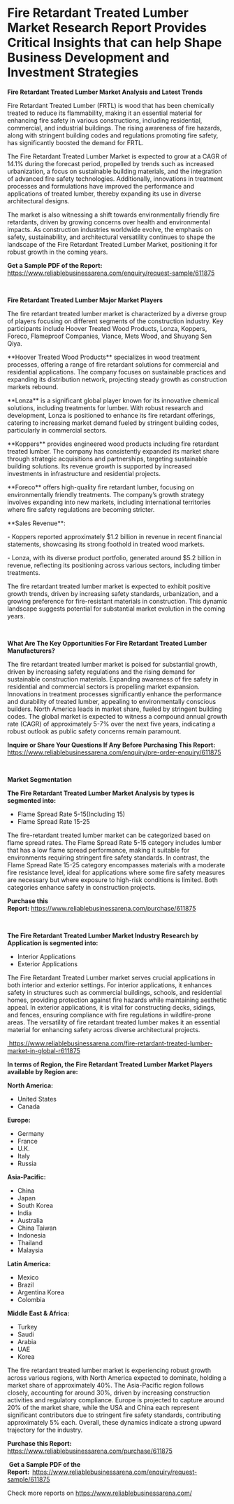 <p><h1>Fire Retardant Treated Lumber Market Research Report Provides Critical Insights that can help Shape Business Development and Investment Strategies</h1></p><p><strong>Fire Retardant Treated Lumber Market Analysis and Latest Trends</strong></p>
<p><p>Fire Retardant Treated Lumber (FRTL) is wood that has been chemically treated to reduce its flammability, making it an essential material for enhancing fire safety in various constructions, including residential, commercial, and industrial buildings. The rising awareness of fire hazards, along with stringent building codes and regulations promoting fire safety, has significantly boosted the demand for FRTL. </p><p>The Fire Retardant Treated Lumber Market is expected to grow at a CAGR of 14.1% during the forecast period, propelled by trends such as increased urbanization, a focus on sustainable building materials, and the integration of advanced fire safety technologies. Additionally, innovations in treatment processes and formulations have improved the performance and applications of treated lumber, thereby expanding its use in diverse architectural designs. </p><p>The market is also witnessing a shift towards environmentally friendly fire retardants, driven by growing concerns over health and environmental impacts. As construction industries worldwide evolve, the emphasis on safety, sustainability, and architectural versatility continues to shape the landscape of the Fire Retardant Treated Lumber Market, positioning it for robust growth in the coming years.</p></p>
<p><strong>Get a Sample PDF of the Report:&nbsp;</strong> <a href="https://www.reliablebusinessarena.com/enquiry/request-sample/611875?utm_campaign=2138&utm_medium=2&utm_source=Github&utm_content=ia&utm_term=23032025&utm_id=fire-retardant-treated-lumber">https://www.reliablebusinessarena.com/enquiry/request-sample/611875</a></p>
<p>&nbsp;</p>
<p><strong>Fire Retardant Treated Lumber Major Market Players</strong></p>
<p><p>The fire retardant treated lumber market is characterized by a diverse group of players focusing on different segments of the construction industry. Key participants include Hoover Treated Wood Products, Lonza, Koppers, Foreco, Flameproof Companies, Viance, Mets Wood, and Shuyang Sen Qiya. </p><p>**Hoover Treated Wood Products** specializes in wood treatment processes, offering a range of fire retardant solutions for commercial and residential applications. The company focuses on sustainable practices and expanding its distribution network, projecting steady growth as construction markets rebound.</p><p>**Lonza** is a significant global player known for its innovative chemical solutions, including treatments for lumber. With robust research and development, Lonza is positioned to enhance its fire retardant offerings, catering to increasing market demand fueled by stringent building codes, particularly in commercial sectors.</p><p>**Koppers** provides engineered wood products including fire retardant treated lumber. The company has consistently expanded its market share through strategic acquisitions and partnerships, targeting sustainable building solutions. Its revenue growth is supported by increased investments in infrastructure and residential projects.</p><p>**Foreco** offers high-quality fire retardant lumber, focusing on environmentally friendly treatments. The company’s growth strategy involves expanding into new markets, including international territories where fire safety regulations are becoming stricter.</p><p>**Sales Revenue**: </p><p>- Koppers reported approximately $1.2 billion in revenue in recent financial statements, showcasing its strong foothold in treated wood markets.</p><p>- Lonza, with its diverse product portfolio, generated around $5.2 billion in revenue, reflecting its positioning across various sectors, including timber treatments.</p><p>The fire retardant treated lumber market is expected to exhibit positive growth trends, driven by increasing safety standards, urbanization, and a growing preference for fire-resistant materials in construction. This dynamic landscape suggests potential for substantial market evolution in the coming years.</p></p>
<p>&nbsp;</p>
<p><strong>What Are The Key Opportunities For Fire Retardant Treated Lumber Manufacturers?</strong></p>
<p><p>The fire retardant treated lumber market is poised for substantial growth, driven by increasing safety regulations and the rising demand for sustainable construction materials. Expanding awareness of fire safety in residential and commercial sectors is propelling market expansion. Innovations in treatment processes significantly enhance the performance and durability of treated lumber, appealing to environmentally conscious builders. North America leads in market share, fueled by stringent building codes. The global market is expected to witness a compound annual growth rate (CAGR) of approximately 5-7% over the next five years, indicating a robust outlook as public safety concerns remain paramount.</p></p>
<p><strong>Inquire or Share Your Questions If Any Before Purchasing This Report:</strong> <a href="https://www.reliablebusinessarena.com/enquiry/pre-order-enquiry/611875?utm_campaign=2138&utm_medium=2&utm_source=Github&utm_content=ia&utm_term=23032025&utm_id=fire-retardant-treated-lumber">https://www.reliablebusinessarena.com/enquiry/pre-order-enquiry/611875</a></p>
<p>&nbsp;</p>
<p><strong>Market Segmentation</strong></p>
<p><strong>The Fire Retardant Treated Lumber Market Analysis by types is segmented into:</strong></p>
<p><ul><li>Flame Spread Rate 5-15(Including 15)</li><li>Flame Spread Rate 15-25</li></ul></p>
<p><p>The fire-retardant treated lumber market can be categorized based on flame spread rates. The Flame Spread Rate 5-15 category includes lumber that has a low flame spread performance, making it suitable for environments requiring stringent fire safety standards. In contrast, the Flame Spread Rate 15-25 category encompasses materials with a moderate fire resistance level, ideal for applications where some fire safety measures are necessary but where exposure to high-risk conditions is limited. Both categories enhance safety in construction projects.</p></p>
<p><strong>Purchase this Report:&nbsp;</strong><a href="https://www.reliablebusinessarena.com/purchase/611875?utm_campaign=2138&utm_medium=2&utm_source=Github&utm_content=ia&utm_term=23032025&utm_id=fire-retardant-treated-lumber">https://www.reliablebusinessarena.com/purchase/611875</a></p>
<p>&nbsp;</p>
<p><strong>The Fire Retardant Treated Lumber Market Industry Research by Application is segmented into:</strong></p>
<p><ul><li>Interior Applications</li><li>Exterior Applications</li></ul></p>
<p><p>The Fire Retardant Treated Lumber market serves crucial applications in both interior and exterior settings. For interior applications, it enhances safety in structures such as commercial buildings, schools, and residential homes, providing protection against fire hazards while maintaining aesthetic appeal. In exterior applications, it is vital for constructing decks, sidings, and fences, ensuring compliance with fire regulations in wildfire-prone areas. The versatility of fire retardant treated lumber makes it an essential material for enhancing safety across diverse architectural projects.</p></p>
<p><a href="https://www.reliablebusinessarena.com/fire-retardant-treated-lumber-market-in-global-r611875?utm_campaign=2138&utm_medium=2&utm_source=Github&utm_content=ia&utm_term=23032025&utm_id=fire-retardant-treated-lumber">&nbsp;https://www.reliablebusinessarena.com/fire-retardant-treated-lumber-market-in-global-r611875</a></p>
<p><strong>In terms of Region, the Fire Retardant Treated Lumber Market Players available by Region are:</strong></p>
<p>
    <p> <strong> North America: </strong>
        <ul>
            <li>United States</li>
            <li>Canada</li>
        </ul>
        </p> 
    <p> <strong> Europe: </strong>
        <ul>
            <li>Germany</li>
            <li>France</li>
            <li>U.K.</li>
            <li>Italy</li>
            <li>Russia</li>
        </ul>
        </p> 
    <p> <strong> Asia-Pacific: </strong>
        <ul>
            <li>China</li>
            <li>Japan</li>
            <li>South Korea</li>
            <li>India</li>
            <li>Australia</li>
            <li>China Taiwan</li>
            <li>Indonesia</li>
            <li>Thailand</li>
            <li>Malaysia</li>
        </ul>
        </p> 
    <p> <strong> Latin America: </strong>
        <ul>
            <li>Mexico</li>
            <li>Brazil</li>
            <li>Argentina Korea</li>
            <li>Colombia</li>
        </ul>
        </p> 
    <p> <strong> Middle East & Africa: </strong>
        <ul>
            <li>Turkey</li>
            <li>Saudi</li>
            <li>Arabia</li>
            <li>UAE</li>
            <li>Korea</li>
        </ul>
    </p>
    </p>
<p><p>The fire retardant treated lumber market is experiencing robust growth across various regions, with North America expected to dominate, holding a market share of approximately 40%. The Asia-Pacific region follows closely, accounting for around 30%, driven by increasing construction activities and regulatory compliance. Europe is projected to capture around 20% of the market share, while the USA and China each represent significant contributors due to stringent fire safety standards, contributing approximately 5% each. Overall, these dynamics indicate a strong upward trajectory for the industry.</p></p>
<p><strong>Purchase this Report: </strong><a href="https://www.reliablebusinessarena.com/purchase/611875?utm_campaign=2138&utm_medium=2&utm_source=Github&utm_content=ia&utm_term=23032025&utm_id=fire-retardant-treated-lumber">https://www.reliablebusinessarena.com/purchase/611875</a></p>
<p>&nbsp;<strong>Get a Sample PDF of the Report:&nbsp;&nbsp;</strong><a href="https://www.reliablebusinessarena.com/enquiry/request-sample/611875?utm_campaign=2138&utm_medium=2&utm_source=Github&utm_content=ia&utm_term=23032025&utm_id=fire-retardant-treated-lumber">https://www.reliablebusinessarena.com/enquiry/request-sample/611875</a></p>
<p><strong></strong></p>
<p>Check more reports on <a href="https://www.reliablebusinessarena.com/?utm_campaign=2138&utm_medium=2&utm_source=Github&utm_content=ia&utm_term=23032025&utm_id=fire-retardant-treated-lumber">https://www.reliablebusinessarena.com/</a></p>